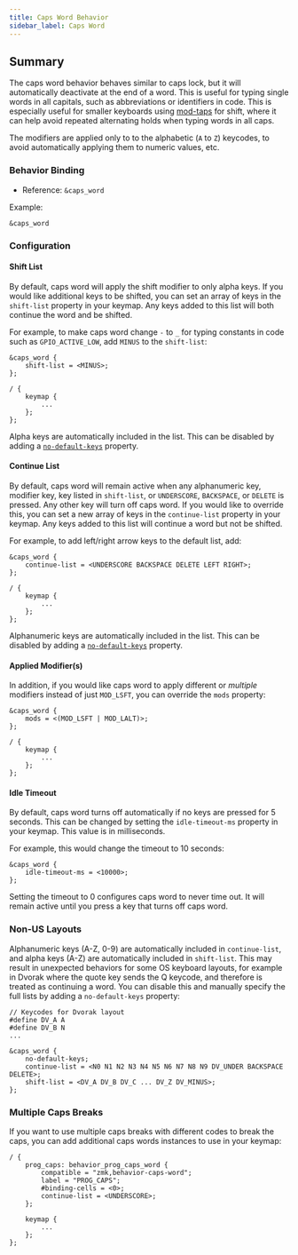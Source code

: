 ```yaml
---
title: Caps Word Behavior
sidebar_label: Caps Word
---
```


## Summary

The caps word behavior behaves similar to caps lock, but it will automatically deactivate at the end of a word. This is useful for typing single words in all capitals, such as abbreviations or identifiers in code. This is especially useful for smaller keyboards using [mod-taps](/docs/behaviors/mod-tap) for shift, where it can help avoid repeated alternating holds when typing words in all caps.

The modifiers are applied only to to the alphabetic (`A` to `Z`) keycodes, to avoid automatically applying them to numeric values, etc.

### Behavior Binding

- Reference: `&caps_word`

Example:

```
&caps_word
```

### Configuration

#### Shift List

By default, caps word will apply the shift modifier to only alpha keys. If you would like additional keys to be shifted, you can set an array of keys in the `shift-list` property in your keymap. Any keys added to this list will both continue the word and be shifted.

For example, to make caps word change `-` to `_` for typing constants in code such as `GPIO_ACTIVE_LOW`, add `MINUS` to the `shift-list`:

```
&caps_word {
    shift-list = <MINUS>;
};

/ {
    keymap {
        ...
    };
};
```

Alpha keys are automatically included in the list. This can be disabled by adding a [`no-default-keys`](#non-us-layouts) property.

#### Continue List

By default, caps word will remain active when any alphanumeric key, modifier key, key listed in `shift-list`, or `UNDERSCORE`, `BACKSPACE`, or `DELETE` is pressed. Any other key will turn off caps word. If you would like to override this, you can set a new array of keys in the `continue-list` property in your keymap. Any keys added to this list will continue a word but not be shifted.

For example, to add left/right arrow keys to the default list, add:

```
&caps_word {
    continue-list = <UNDERSCORE BACKSPACE DELETE LEFT RIGHT>;
};

/ {
    keymap {
        ...
    };
};
```

Alphanumeric keys are automatically included in the list. This can be disabled by adding a [`no-default-keys`](#non-us-layouts) property.

#### Applied Modifier(s)

In addition, if you would like caps word to apply different or _multiple_ modifiers instead of just `MOD_LSFT`, you can override the `mods` property:

```
&caps_word {
    mods = <(MOD_LSFT | MOD_LALT)>;
};

/ {
    keymap {
        ...
    };
};
```

#### Idle Timeout

By default, caps word turns off automatically if no keys are pressed for 5 seconds. This can be changed by setting the `idle-timeout-ms` property in your keymap. This value is in milliseconds.

For example, this would change the timeout to 10 seconds:

```
&caps_word {
    idle-timeout-ms = <10000>;
};
```

Setting the timeout to 0 configures caps word to never time out. It will remain active until you press a key that turns off caps word.

### Non-US Layouts

Alphanumeric keys (A-Z, 0-9) are automatically included in `continue-list`, and alpha keys (A-Z) are automatically included in `shift-list`. This may result in unexpected behaviors for some OS keyboard layouts, for example in Dvorak where the quote key sends the Q keycode, and therefore is treated as continuing a word. You can disable this and manually specify the full lists by adding a `no-default-keys` property:

```
// Keycodes for Dvorak layout
#define DV_A A
#define DV_B N
...

&caps_word {
    no-default-keys;
    continue-list = <N0 N1 N2 N3 N4 N5 N6 N7 N8 N9 DV_UNDER BACKSPACE DELETE>;
    shift-list = <DV_A DV_B DV_C ... DV_Z DV_MINUS>;
};
```

### Multiple Caps Breaks

If you want to use multiple caps breaks with different codes to break the caps, you can add additional caps words instances to use in your keymap:

```
/ {
    prog_caps: behavior_prog_caps_word {
        compatible = "zmk,behavior-caps-word";
        label = "PROG_CAPS";
        #binding-cells = <0>;
        continue-list = <UNDERSCORE>;
    };

    keymap {
        ...
    };
};
```
